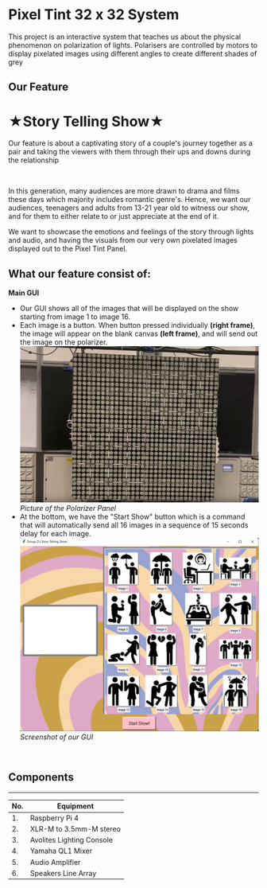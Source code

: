 # Pixel Tint 32 x 32 System
This project is an interactive system that teaches us about the physical phenomenon on polarization of lights. Polarisers are controlled by motors to display pixelated images using different angles to create different shades of grey
## Our Feature

# ★Story Telling Show★
Our feature is about a captivating story of a couple's journey together as a pair and taking the viewers with them through their ups and downs during the relationship

<br>

In this generation, many audiences are more drawn to drama and films these days which majority includes romantic genre's. Hence, we want our audiences, teenagers and adults from 13-21 year old to witness our show, and for them to either relate to or just appreciate at the end of it.
<br>

We want to showcase the emotions and feelings of the story through lights and audio, and having the visuals from our very own pixelated images displayed out to the Pixel Tint Panel.
## What our feature consist of:
**Main GUI** 
- Our GUI shows all of the images that will be displayed on the show starting from image 1 to image 16.
- Each image is a button. When button pressed individually **(right frame)**, the image will appear on the blank canvas **(left frame)**, and will send out the image on the polarizer.
![alt text](diagram/Panel.jpg)
*Picture of the Polarizer Panel*
- At the bottom, we have the "Start Show" button which is a command that will automatically send all 16 images in a sequence of 15 seconds delay for each image.
![alt text](diagram/Show_GUI.png)
*Screenshot of our GUI*

<br>

## Components
---
| No. | Equipment |
| ----------- | ----------- |
| 1. | Raspberry Pi 4 |
| 2. |  XLR-M to 3.5mm-M stereo |
| 3. |  Avolites Lighting Console |
| 4. |  Yamaha QL1 Mixer |
| 5. |  Audio Amplifier |
| 6. |  Speakers Line Array |



